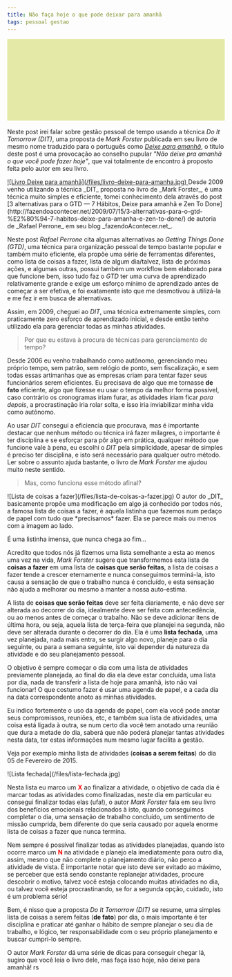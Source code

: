 ```yaml
---
title: Não faça hoje o que pode deixar para amanhã
tags: pessoal gestao
---
```


![Default post image](/files/default-post-image.png)

Neste post irei falar sobre gestão pessoal de tempo usando a técnica _Do It
Tomorrow (DIT)_, uma proposta de _Mark Forster_ publicada em seu livro de mesmo
nome traduzido para o português como [_Deixe para
amanhã_](http://www.skoob.com.br/livro/141300ED157147-deixe-para-amanha), o
título deste post é uma provocação ao conselho pupular _"Não deixe pra amanhã o
que você pode fazer hoje"_, que vai totalmente de encontro à proposto feita
pelo autor em seu livro.

<a href="http://www.skoob.com.br/livro/141300ED157147-deixe-para-amanha" class="float-right">
![Livro Deixe para amanhã](/files/livro-deixe-para-amanha.jpg)
</a>
Desde 2009 venho utilizando a técnica _DIT_ proposta no livro de _Mark
Forster_, é uma técnica muito simples e eficiente, tomei
conhecimento dela através do post [3 alternativas para o GTD — 7 Hábitos, Deixe
para amanhã e Zen To
Done](http://fazendoacontecer.net/2009/07/15/3-alternativas-para-o-gtd-%E2%80%94-7-habitos-deixe-para-amanha-e-zen-to-done/)
de autoria de _Rafael Perrone_ em seu blog _fazendoAcontecer.net_.

Neste post _Rafael Perrone_ cita algumas alternativas ao _Getting Things Done
(GTD)_, uma técnica para organização pessoal de tempo bastante popular e também
muito eficiente, ela propõe uma série de ferramentas diferentes, como lista de
coisas a fazer, lista de algum dia/talvez, lista de próximas ações, e algumas
outras, possui também um workflow bem elaborado para que funcione bem, isso
tudo faz o _GTD_ ter uma curva de aprendizado relativamente grande e exige um
esforço mínimo de aprendizado antes de começar a ser efetiva, e foi exatamente
isto que me desmotivou à utilizá-la e me fez ir em busca de alternativas.

Assim, em 2009, cheguei ao _DIT_, uma técnica extremamente simples, com
praticamente zero esforço de aprendizado inicial, e desde então tenho utilizado
ela para gerenciar todas as minhas atividades.

> Por que eu estava à procura de técnicas para gerenciamento de tempo? 

Desde 2006 eu venho trabalhando como autônomo, gerenciando meu próprio tempo,
sem patrão, sem relógio de ponto, sem fiscalização, e sem todas essas
artimanhas que as empresas criam para tentar fazer seus funcionários serem
eficientes. Eu precisava de algo que me tornasse **de fato** eficiente, algo
que fizesse eu usar o tempo da melhor forma possível, caso contrário os
cronogramas iriam furar, as atividades iriam ficar _para depois_, a
procrastinação iria rolar solta, e isso iria inviabilizar minha vida como
autônomo.

Ao usar _DIT_ consegui a eficiencia que procurava, mas é importante destacar
que nenhum método ou técnica irá fazer milagres, o importante é ter disciplina
e se esforçar para pôr algo em prática, qualquer método que funcione vale à
pena, eu escolhi o _DIT_ pela simplicidade, apesar de simples é preciso ter
disciplina, e isto será necessário para qualquer outro método. Ler sobre o
assunto ajuda bastante, o livro de _Mark Forster_ me ajudou muito neste
sentido.

> Mas, como funciona esse método afinal?

<span class='float-left'>
![Lista de coisas a fazer](/files/lista-de-coisas-a-fazer.jpg)
</span>
O autor do _DIT_ basicamente propõe uma modificação em algo já conhecido por
todos nós, a famosa lista de coisas a fazer, é aquela listinha que fazemos num
pedaço de papel com tudo que *precisamos* fazer. Ela se parece mais ou menos
com a imagem ao lado.

É uma listinha imensa, que nunca chega ao fim...

Acredito que todos nós já fizemos uma lista semelhante a esta ao menos uma vez
na vida, _Mark Forster_ sugere que transformemos esta lista de **coisas a
fazer** em uma lista de **coisas que serão feitas**, a lista de coisas a fazer
tende a crescer eternamente e nunca conseguimos terminá-la, isto causa a
sensação de que o trabalho nunca é concluído, e esta sensação não ajuda a melhorar
ou mesmo a manter a nossa auto-estima.

A lista de **coisas que serão feitas** deve ser feita diariamente, e não deve
ser alterada ao decorrer do dia, idealmente deve ser feita com antecedência, ou
ao menos antes de começar o trabalho. Não se deve adicionar itens de última
hora, ou seja, aquela lista de terça-feira que planejei na segunda, não deve
ser alterada durante o decorrer do dia. Ela é uma **lista fechada**, uma vez
planejada, nada mais entra, se surgir algo novo, planeje para o dia seguinte,
ou para a semana seguinte, isto vai depender da natureza da atividade e do seu
planejamento pessoal.

O objetivo é sempre começar o dia com uma lista de atividades previamente
planejada, ao final do dia ela deve estar concluída, uma lista por dia, nada de
transferir a lista de hoje para amanhã, isto não vai funcionar! O que costumo
fazer é usar uma agenda de papel, e a cada dia na data correspondente anoto as
minhas atividades.

Eu indico fortemente o uso da agenda de papel, com ela você pode anotar seus
compromissos, reuniões, etc, e também sua lista de atividades, uma coisa está
ligada à outra, se num certo dia você tem anotado uma reunião que dura a metade
do dia, saberá que não poderá planejar tantas atividades nesta data, ter estas
informações num mesmo lugar facilita a gestão.

Veja por exemplo minha lista de atividades (**coisas a serem feitas**) do dia
05 de Fevereiro de 2015.

<span class='full-width'>
![Lista fechada](/files/lista-fechada.jpg)
</span>

Nesta lista eu marco um <span style='font-size:18; color:red; font-weight:bold;'>X</span>
ao finalizar a atividade, o objetivo de cada dia é marcar todas as atividades
como finalizadas, neste dia em particular eu consegui finalizar todas elas
(ufa!), o autor _Mark Forster_ fala em seu livro dos benefícios emocionais
relacionados à isto, quando conseguimos completar o dia, uma sensação de
trabalho concluído, um sentimento de missão cumprida, bem diferente do que
seria causado por aquela enorme lista de coisas a fazer que nunca termina.

Nem sempre é possível finalizar todas as atividades planejadas, quando isto
ocorre marco um <span style='font-size:18; color:red; font-weight:bold;'>N</span>
na atividade e planejo ela imediatamente para outro dia, assim, mesmo que não
complete o planejamento diário, não perco a atividade de vista. É importante
notar que isto deve ser evitado ao máximo, se perceber que está sendo constante
replanejar atividades, procure descobrir o motivo, talvez você esteja colocando
muitas atividades no dia, ou talvez você esteja procrastinando, se for a
segunda opção, cuidado, isto é um problema sério!

Bem, é nisso que a proposta _Do It Tomorrow (DIT)_ se resume, uma simples lista
de coisas a serem feitas (**de fato**) por dia, o mais importante é ter
disciplina e praticar até ganhar o hábito de sempre planejar o seu dia de
trabalho, e lógico, ter responsabilidade com o seu próprio planejamento e
buscar cumpri-lo sempre.

O autor _Mark Forster_ dá uma série de dicas para conseguir chegar lá, sugiro
que você leia o livro dele, mas faça isso hoje, não deixe para amanhã! rs
